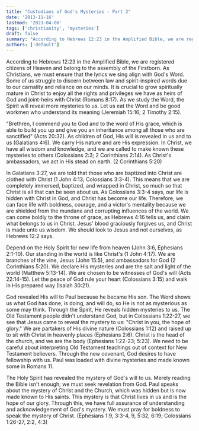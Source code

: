 ```yaml
---
title: "Custodians of God's Mysteries - Part 2"
date: '2013-11-16'
lastmod: '2023-04-08'
tags: ['christianity', 'mysteries']
draft: false
summary: "According to Hebrews 12:23 in the Amplified Bible, we are registered citizens of Heaven and belong to the assembly of the Firstborn. As Christians, we must ensure that the lyrics we sing align with God's Word."
authors: ['default']
---
```


According to Hebrews 12:23 in the Amplified Bible, we are registered citizens of Heaven and belong to the assembly of the Firstborn. As Christians, we must ensure that the lyrics we sing align with God's Word. Some of us struggle to discern between law and spirit-inspired words due to our carnality and reliance on our minds. It is crucial to grow spiritually mature in Christ to enjoy all the rights and privileges we have as heirs of God and joint-heirs with Christ (Romans 8:17). As we study the Word, the Spirit will reveal more mysteries to us. Let us eat the Word and be good workmen who understand its meaning (Jeremiah 15:16; 2 Timothy 2:15).

"Brethren, I commend you to God and to the word of His grace, which is able to build you up and give you an inheritance among all those who are sanctified" (Acts 20:32). As children of God, His will is revealed in us and to us (Galatians 4:6). We carry His nature and are His expression. In Christ, we have all wisdom and knowledge, and we are called to make known these mysteries to others (Colossians 2:3; 2 Corinthians 2:14). As Christ's ambassadors, we act in His stead on earth. (2 Corinthians 5:20)

In Galatians 3:27, we are told that those who are baptized into Christ are clothed with Christ (1 John 4:13; Colossians 3:3-4). This means that we are completely immersed, baptized, and wrapped in Christ, so much so that Christ is all that can be seen about us. As Colossians 3:3-4 says, our life is hidden with Christ in God, and Christ has become our life. Therefore, we can face life with boldness, courage, and a victor's mentality because we are shielded from the mundane and corrupting influences of the world. We can come boldly to the throne of grace, as Hebrews 4:16 tells us, and claim what belongs to us in Christ. Jesus' blood graciously forgives us, and Christ is made unto us wisdom. We should look to Jesus and not ourselves, as Hebrews 12:2 says.

Depend on the Holy Spirit for new life from heaven (John 3:6, Ephesians 2:1-10). Our standing in the world is like Christ's (1 John 4:17). We are branches of the vine, Jesus (John 15:5), and ambassadors for God (2 Corinthians 5:20). We declare His mysteries and are the salt and light of the world (Matthew 5:13-14). We are chosen to be witnesses of God's will (Acts 22:14-15). Let the peace of God rule your heart (Colossians 3:15) and walk in His prepared way (Isaiah 30:21).

God revealed His will to Paul because he became His son. The Word shows us what God has done, is doing, and will do, so He is not as mysterious as some may think. Through the Spirit, He reveals hidden mysteries to us. The Old Testament people didn't understand God, but in Colossians 1:22-27, we see that Jesus came to reveal the mystery to us: "Christ in you, the hope of glory." We are partakers of His divine nature (Colossians 1:12) and raised up to sit with Christ in heavenly places (Ephesians 2:6). Christ is the head of the church, and we are the body (Ephesians 1:22-23; 5:23). We need to be careful about interpreting Old Testament teachings out of context for New Testament believers. Through the new covenant, God desires to have fellowship with us. Paul was loaded with divine mysteries and made known some in Romans 11.

The Holy Spirit has revealed the mystery of God's will to us. Merely reading the Bible isn't enough; we must seek revelation from God. Paul speaks about the mystery of Christ and the Church, which was hidden but is now made known to His saints. This mystery is that Christ lives in us and is the hope of our glory. Through this, we have full assurance of understanding and acknowledgement of God's mystery. We must pray for boldness to speak the mystery of Christ. (Ephesians 1:9, 3:3-4, 9, 5:32, 6:19; Colossians 1:26-27, 2:2, 4:3)
